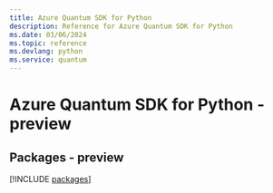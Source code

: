 ```yaml
---
title: Azure Quantum SDK for Python
description: Reference for Azure Quantum SDK for Python
ms.date: 03/06/2024
ms.topic: reference
ms.devlang: python
ms.service: quantum
---
```

# Azure Quantum SDK for Python - preview
## Packages - preview
[!INCLUDE [packages](quantum-index.md)]